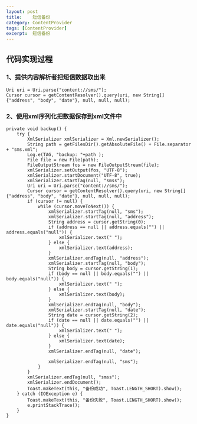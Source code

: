 ```yaml
---
layout: post
title:    短信备份
category: ContentProvider
tags: [ContentProvider]
excerpt:  短信备份
---
```


## 代码实现过程 ##

### 1、提供内容解析者把短信数据取出来 ###


    
    Uri uri = Uri.parse("content://sms/");
    Cursor cursor = getContentResolver().query(uri, new String[]{"address", "body", "date"}, null, null, null);


### 2、使用xml序列化把数据保存到xml文件中 ###

    
    private void backup() {
        try {
            XmlSerializer xmlSerializer = Xml.newSerializer();
            String path = getFilesDir().getAbsoluteFile() + File.separator + "sms.xml";
            Log.e(TAG, "backup: "+path );
            File file = new File(path);
            FileOutputStream fos = new FileOutputStream(file);
            xmlSerializer.setOutput(fos, "UTF-8");
            xmlSerializer.startDocument("UTF-8", true);
            xmlSerializer.startTag(null, "smss");
            Uri uri = Uri.parse("content://sms/");
            Cursor cursor = getContentResolver().query(uri, new String[]{"address", "body", "date"}, null, null, null);
            if (cursor != null) {
                while (cursor.moveToNext()) {
                    xmlSerializer.startTag(null, "sms");
                    xmlSerializer.startTag(null, "address");
                    String address = cursor.getString(0);
                    if (address == null || address.equals("") || address.equals("null")) {
                        xmlSerializer.text(" ");
                    } else {
                        xmlSerializer.text(address);
                    }
                    xmlSerializer.endTag(null, "address");
                    xmlSerializer.startTag(null, "body");
                    String body = cursor.getString(1);
                    if (body == null || body.equals("") || body.equals("null")) {
                        xmlSerializer.text(" ");
                    } else {
                        xmlSerializer.text(body);
                    }
                    xmlSerializer.endTag(null, "body");
                    xmlSerializer.startTag(null, "date");
                    String date = cursor.getString(2);
                    if (date == null || date.equals("") || date.equals("null")) {
                        xmlSerializer.text(" ");
                    } else {
                        xmlSerializer.text(date);
                    }
                    xmlSerializer.endTag(null, "date");

                    xmlSerializer.endTag(null, "sms");
                }
            }
            xmlSerializer.endTag(null, "smss");
            xmlSerializer.endDocument();
            Toast.makeText(this, "备份成功", Toast.LENGTH_SHORT).show();
        } catch (IOException e) {
            Toast.makeText(this, "备份失败", Toast.LENGTH_SHORT).show();
            e.printStackTrace();
        }
    }
            

